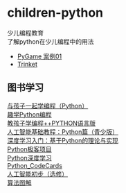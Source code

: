 # children-python
少儿编程教育  
了解python在少儿编程中的用法

+ [PyGame 案例01](https://github.com/CharlesPikachu/Games)
+ [Trinket](https://trinket.io/)


## 图书学习
[与孩子一起学编程（Python）](https://github.com/Baymax94/children-python/tree/master/%E4%B8%8E%E5%AD%A9%E5%AD%90%E4%B8%80%E8%B5%B7%E5%AD%A6%E7%BC%96%E7%A8%8B%EF%BC%88Python%EF%BC%89)  
[趣学Python编程](https://github.com/Baymax94/children-python/tree/master/%E8%B6%A3%E5%AD%A6Python%E7%BC%96%E7%A8%8B)  
[教孩子学编程++PYTHON语言版](https://github.com/Baymax94/children-python/tree/master/%E6%95%99%E5%AD%A9%E5%AD%90%E5%AD%A6%E7%BC%96%E7%A8%8B%2B%2BPYTHON%E8%AF%AD%E8%A8%80%E7%89%88)  
[人工智能基础教程：Python篇（青少版）](https://github.com/Baymax94/children-python/tree/master/%E4%BA%BA%E5%B7%A5%E6%99%BA%E8%83%BD%E5%9F%BA%E7%A1%80%E6%95%99%E7%A8%8B%EF%BC%9APython%E7%AF%87%EF%BC%88%E9%9D%92%E5%B0%91%E7%89%88%EF%BC%89)  
[深度学习入门：基于Python的理论与实现](https://github.com/Baymax94/children-python/tree/master/%E6%B7%B1%E5%BA%A6%E5%AD%A6%E4%B9%A0%E5%85%A5%E9%97%A8%EF%BC%9A%E5%9F%BA%E4%BA%8EPython%E7%9A%84%E7%90%86%E8%AE%BA%E4%B8%8E%E5%AE%9E%E7%8E%B0)  
[Python极客项目](https://github.com/Baymax94/children-python/tree/master/Python%E6%9E%81%E5%AE%A2%E9%A1%B9%E7%9B%AE)  
[Python深度学习](https://github.com/Baymax94/children-python/tree/master/Python%E6%B7%B1%E5%BA%A6%E5%AD%A6%E4%B9%A0)  
[Python_CodeCards](https://github.com/Baymax94/children-python/tree/master/Python_CodeCards)  
[人工智能初步（选修）](https://github.com/Baymax94/children-python/tree/master/%E4%BA%BA%E5%B7%A5%E6%99%BA%E8%83%BD%E5%88%9D%E6%AD%A5%EF%BC%88%E9%80%89%E4%BF%AE%EF%BC%89)  
[算法图解](https://github.com/Baymax94/children-python/tree/master/Python_Books/%E7%AE%97%E6%B3%95%E5%9B%BE%E8%A7%A3)  
